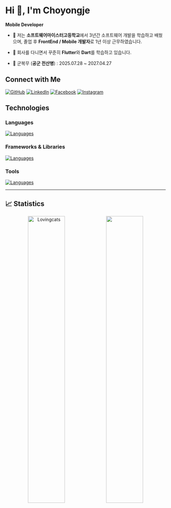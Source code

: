 #  Hi 👋, I'm Choyongje

 **Mobile Developer**

- 🔭 저는 **소프트웨어마이스터고등학교**에서 3년간 소프트웨어 개발을 학습하고 배웠으며, 졸업 후 **FrontEnd / Mobile 개발자**로 1년 이상 근무하였습니다.

- 🌱 회사를 다니면서 꾸준히 **Flutter**와 **Dart**를 학습하고 있습니다.
  
- 💂 군복무 (**공군 전산병**) :  2025.07.28 ~ 2027.04.27


## Connect with Me

<p align="left">
	<a href="https://github.com/Lovingcats"><img src="https://img.icons8.com/bubbles/50/000000/github.png" alt="GitHub"/></a>
	<a href="https://www.linkedin.com/in/%EC%9A%A9%EC%A0%9C-%EC%A1%B0-03a1722a2/"><img src="https://img.icons8.com/bubbles/50/000000/linkedin.png" alt="LinkedIn"/></a>
	<a href="https://www.facebook.com/조용제/"><img src="https://img.icons8.com/bubbles/50/000000/facebook-new.png" alt="Facebook"/></a>
	<a href="https://www.instagram.com/qkqh.5/"><img src="https://img.icons8.com/bubbles/50/000000/instagram.png" alt="Instagram"/></a>	
</p>


## Technologies

### Languages
[![Languages](https://skillicons.dev/icons?i=dart,mysql,kotlin,html,css,js,md)](https://skillicons.dev)

### Frameworks & Libraries
[![Languages](https://skillicons.dev/icons?i=flutter,firebase,react,nodejs)](https://skillicons.dev)


### Tools
[![Languages](https://skillicons.dev/icons?i=vscode,androidstudio,postman,figma,git,eclipse)](https://skillicons.dev)

---
## 📈 Statistics
<p align="center">
  <img width="48%" src="https://github-readme-stats.vercel.app/api?username=Lovingcats&count_private=true&theme=github_dark&show_icons=true" alt="Lovingcats" />
  <a href="https://profile.codersrank.io/user/lovingcats">
    <img width="48%"src="https://cr-ss-service.azurewebsites.net/api/ScreenShot?widget=summary&username=Lovingcats&branding=false"/>
  </a>
</p>
